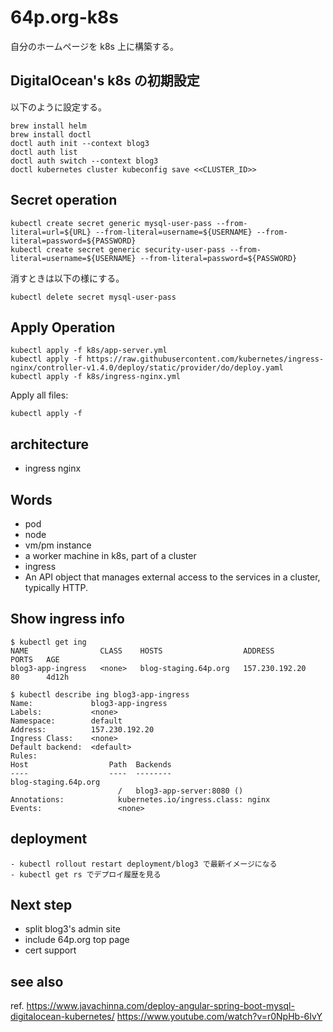 # 64p.org-k8s

自分のホームページを k8s 上に構築する。

## DigitalOcean's k8s の初期設定

以下のように設定する。

    brew install helm
    brew install doctl
    doctl auth init --context blog3
    doctl auth list
    doctl auth switch --context blog3
    doctl kubernetes cluster kubeconfig save <<CLUSTER_ID>>

## Secret operation

    kubectl create secret generic mysql-user-pass --from-literal=url=${URL} --from-literal=username=${USERNAME} --from-literal=password=${PASSWORD}
    kubectl create secret generic security-user-pass --from-literal=username=${USERNAME} --from-literal=password=${PASSWORD}

消すときは以下の様にする。

    kubectl delete secret mysql-user-pass

## Apply Operation

    kubectl apply -f k8s/app-server.yml
    kubectl apply -f https://raw.githubusercontent.com/kubernetes/ingress-nginx/controller-v1.4.0/deploy/static/provider/do/deploy.yaml
    kubectl apply -f k8s/ingress-nginx.yml

Apply all files:

    kubectl apply -f

## architecture

 * ingress nginx

## Words

 * pod
 * node
  * vm/pm instance
  * a worker machine in k8s, part of a cluster
 * ingress
  * An API object that manages external access to the services in a cluster, typically HTTP.

## Show ingress info


    $ kubectl get ing
    NAME                CLASS    HOSTS                  ADDRESS          PORTS   AGE
    blog3-app-ingress   <none>   blog-staging.64p.org   157.230.192.20   80      4d12h

    $ kubectl describe ing blog3-app-ingress
    Name:             blog3-app-ingress
    Labels:           <none>
    Namespace:        default
    Address:          157.230.192.20
    Ingress Class:    <none>
    Default backend:  <default>
    Rules:
    Host                  Path  Backends
    ----                  ----  --------
    blog-staging.64p.org
                            /   blog3-app-server:8080 ()
    Annotations:            kubernetes.io/ingress.class: nginx
    Events:                 <none>

## deployment

    - kubectl rollout restart deployment/blog3 で最新イメージになる
    - kubectl get rs でデプロイ履歴を見る


## Next step

 * split blog3's admin site
 * include 64p.org top page
 * cert support

## see also

ref. https://www.javachinna.com/deploy-angular-spring-boot-mysql-digitalocean-kubernetes/
https://www.youtube.com/watch?v=r0NpHb-6IvY


